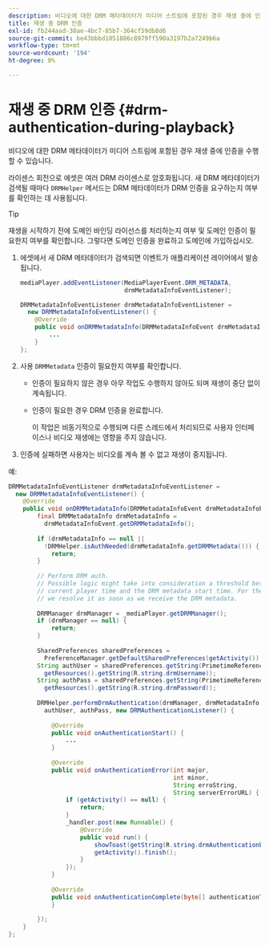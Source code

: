 ```yaml
---
description: 비디오에 대한 DRM 메타데이터가 미디어 스트림에 포함된 경우 재생 중에 인증을 수행할 수 있습니다.
title: 재생 중 DRM 인증
exl-id: fb244aad-38ae-4bc7-85b7-364cf59db8d6
source-git-commit: be43bbbd1051886c8979ff590a3197b2a7249b6a
workflow-type: tm+mt
source-wordcount: '194'
ht-degree: 0%

---
```


# 재생 중 DRM 인증 {#drm-authentication-during-playback}

비디오에 대한 DRM 메타데이터가 미디어 스트림에 포함된 경우 재생 중에 인증을 수행할 수 있습니다.

라이센스 회전으로 에셋은 여러 DRM 라이센스로 암호화됩니다. 새 DRM 메타데이터가 검색될 때마다 `DRMHelper` 메서드는 DRM 메타데이터가 DRM 인증을 요구하는지 여부를 확인하는 데 사용됩니다.

>[!TIP]
>
>재생을 시작하기 전에 도메인 바인딩 라이선스를 처리하는지 여부 및 도메인 인증이 필요한지 여부를 확인합니다. 그렇다면 도메인 인증을 완료하고 도메인에 가입하십시오.

1. 에셋에서 새 DRM 메타데이터가 검색되면 이벤트가 애플리케이션 레이어에서 발송됩니다.

   ```java
   mediaPlayer.addEventListener(MediaPlayerEvent.DRM_METADATA,  
                                drmMetadataInfoEventListener); 
   
   DRMMetadataInfoEventListener drmMetadataInfoEventListener =  
     new DRMMetadataInfoEventListener() { 
       @Override 
       public void onDRMMetadataInfo(DRMMetadataInfoEvent drmMetadataInfoEvent) { 
           ... 
       } 
   };
   ```

1. 사용 `DRMMetadata` 인증이 필요한지 여부를 확인합니다.

   * 인증이 필요하지 않은 경우 아무 작업도 수행하지 않아도 되며 재생이 중단 없이 계속됩니다.
   * 인증이 필요한 경우 DRM 인증을 완료합니다.

      이 작업은 비동기적으로 수행되며 다른 스레드에서 처리되므로 사용자 인터페이스나 비디오 재생에는 영향을 주지 않습니다.

1. 인증에 실패하면 사용자는 비디오를 계속 볼 수 없고 재생이 중지됩니다.

<!--<a id="example_939B95F831A245869F9248E2767F260C"></a>-->

예:

```java
DRMMetadataInfoEventListener drmMetadataInfoEventListener =  
  new DRMMetadataInfoEventListener() { 
    @Override 
    public void onDRMMetadataInfo(DRMMetadataInfoEvent drmMetadataInfoEvent) { 
        final DRMMetadataInfo drmMetadataInfo =  
          drmMetadataInfoEvent.getDRMMetadataInfo(); 
 
        if (drmMetadataInfo == null ||  
          !DRMHelper.isAuthNeeded(drmMetadataInfo.getDRMMetadata())) { 
            return; 
        } 
 
        // Perform DRM auth. 
        // Possible logic might take into consideration a threshold between the  
        // current player time and the DRM metadata start time. For the time being,  
        // we resolve it as soon as we receive the DRM metadata. 
 
        DRMManager drmManager = _mediaPlayer.getDRMManager(); 
        if (drmManager == null) { 
            return; 
        } 
 
        SharedPreferences sharedPreferences =  
          PreferenceManager.getDefaultSharedPreferences(getActivity()); 
        String authUser = sharedPreferences.getString(PrimetimeReference.SETTINGS_DRM_USERNAME,  
          getResources().getString(R.string.drmUsername)); 
        String authPass = sharedPreferences.getString(PrimetimeReference.SETTINGS_DRM_PASSWORD,  
          getResources().getString(R.string.drmPassword)); 
 
        DRMHelper.performDrmAuthentication(drmManager, drmMetadataInfo.getDRMMetadata(),  
          authUser, authPass, new DRMAuthenticationListener() { 
 
            @Override 
            public void onAuthenticationStart() { 
                ... 
            } 
 
            @Override 
            public void onAuthenticationError(int major,  
                                              int minor,  
                                              String erroString,  
                                              String serverErrorURL) { 
                if (getActivity() == null) { 
                    return; 
                } 
                _handler.post(new Runnable() { 
                    @Override 
                    public void run() { 
                        showToast(getString(R.string.drmAuthenticationError)); 
                        getActivity().finish(); 
                    } 
                }); 
            } 
 
            @Override 
            public void onAuthenticationComplete(byte[] authenticationToken) { 
            } 
 
        }); 
    } 
}; 
```
